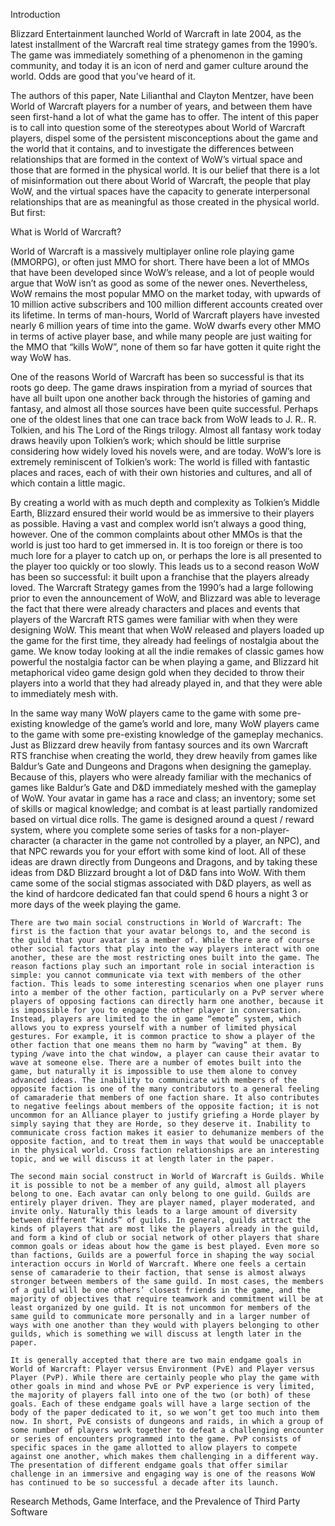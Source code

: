 Introduction

Blizzard Entertainment launched World of Warcraft in late 2004, as the latest installment of the Warcraft real time strategy games from the 1990’s. The game was immediately something of a phenomenon in the gaming community, and today it is an icon of nerd and gamer culture around the world. Odds are good that you’ve heard of it. 

The authors of this paper, Nate Lilianthal and Clayton Mentzer, have been World of Warcraft players for a number of years, and between them have seen first-hand a lot of what the game has to offer. The intent of this paper is to call into question some of the stereotypes about World of Warcraft players, dispel some of the persistent misconceptions about the game and the world that it contains, and to investigate the differences between relationships that are formed in the context of WoW’s virtual space and those that are formed in the physical world. It is our belief that there is a lot of misinformation out there about World of Warcraft, the people that play WoW, and the virtual spaces have the capacity to generate interpersonal relationships that are as meaningful as those created in the physical world. But first: 

What is World of Warcraft?

World of Warcraft is a massively multiplayer online role playing game (MMORPG), or often just MMO for short. There have been a lot of MMOs that have been developed since WoW’s release, and a lot of people would argue that WoW isn’t as good as some of the newer ones. Nevertheless, WoW remains the most popular MMO on the market today, with upwards of 10 million active subscribers and 100 million different accounts created over its lifetime. In terms of man-hours, World of Warcraft players have invested nearly 6 million years of time into the game. WoW dwarfs every other MMO in terms of active player base, and while many people are just waiting for the MMO that “kills WoW”, none of them so far have gotten it quite right the way WoW has.

One of the reasons World of Warcraft has been so successful is that its roots go deep. The game draws inspiration from a myriad of sources that have all built upon one another back through the histories of gaming and fantasy, and almost all those sources have been quite successful. Perhaps one of the oldest lines that one can trace back from WoW leads to J. R.. R. Tolkien, and his The Lord of the Rings trilogy. Almost all fantasy work today draws heavily upon Tolkien’s work; which should be little surprise considering how widely loved his novels were, and are today. WoW’s lore is extremely reminiscent of Tolkien’s work: The world is filled with fantastic places and races, each of with their own histories and cultures, and all of which contain a little magic. 

By creating a world with as much depth and complexity as Tolkien’s Middle Earth, Blizzard ensured their world would be as immersive to their players as possible. Having a vast and complex world isn’t always a good thing, however. One of the common complaints about other MMOs is that the world is just too hard to get immersed in. It is too foreign or there is too much lore for a player to catch up on, or perhaps the lore is all presented to the player too quickly or too slowly. This leads us to a second reason WoW has been so successful: it built upon a franchise that the players already loved. The Warcraft Strategy games from the 1990’s had a large following prior to even the announcement of WoW, and Blizzard was able to leverage the fact that there were already characters and places and events that players of the Warcraft RTS games were familiar with when they were designing WoW. This meant that when WoW released and players loaded up the game for the first time, they already had feelings of nostalgia about the game. We know today looking at all the indie remakes of classic games how powerful the nostalgia factor can be when playing a game, and Blizzard hit metaphorical video game design gold when they decided to throw their players into a world that they had already played in, and that they were able to immediately mesh with. 

In the same way many WoW players came to the game with some pre-existing knowledge of the game’s world and lore, many WoW players came to the game with some pre-existing knowledge of the gameplay mechanics. Just as Blizzard drew heavily from fantasy sources and its own Warcraft RTS franchise when creating the world, they drew heavily from games like Baldur’s Gate and Dungeons and Dragons when designing the gameplay. Because of this, players who were already familiar with the mechanics of games like Baldur’s Gate and D&D immediately meshed with the gameplay of WoW. Your avatar in game has a race and class; an inventory; some set of skills or magical knowledge; and combat is at least partially randomized based on virtual dice rolls. The game is designed around a quest / reward system, where you complete some series of tasks for a non-player-character (a character in the game not controlled by a player, an NPC), and that NPC rewards you for your effort with some kind of loot. All of these ideas are drawn directly from Dungeons and Dragons, and by taking these ideas from D&D Blizzard brought a lot of D&D fans into WoW. With them came some of the social stigmas associated with D&D players, as well as the kind of hardcore dedicated fan that could spend 6 hours a night 3 or more days of the week playing the game. 

	There are two main social constructions in World of Warcraft: The first is the faction that your avatar belongs to, and the second is the guild that your avatar is a member of. While there are of course other social factors that play into the way players interact with one another, these are the most restricting ones built into the game. The reason factions play such an important role in social interaction is simple: you cannot communicate via text with members of the other faction. This leads to some interesting scenarios when one player runs into a member of the other faction, particularly on a PvP server where players of opposing factions can directly harm one another, because it is impossible for you to engage the other player in conversation. Instead, players are limited to the in game “emote” system, which allows you to express yourself with a number of limited physical gestures. For example, it is common practice to show a player of the other faction that one means them no harm by “waving” at them. By typing /wave into the chat window, a player can cause their avatar to wave at someone else. There are a number of emotes built into the game, but naturally it is impossible to use them alone to convey advanced ideas. The inability to communicate with members of the opposite faction is one of the many contributors to a general feeling of camaraderie that members of one faction share. It also contributes to negative feelings about members of the opposite faction; it is not uncommon for an Alliance player to justify griefing a Horde player by simply saying that they are Horde, so they deserve it. Inability to communicate cross faction makes it easier to dehumanize members of the opposite faction, and to treat them in ways that would be unacceptable in the physical world. Cross faction relationships are an interesting topic, and we will discuss it at length later in the paper. 
	
	The second main social construct in World of Warcraft is Guilds. While it is possible to not be a member of any guild, almost all players belong to one. Each avatar can only belong to one guild. Guilds are entirely player driven. They are player named, player moderated, and invite only. Naturally this leads to a large amount of diversity between different “kinds” of guilds. In general, guilds attract the kinds of players that are most like the players already in the guild, and form a kind of club or social network of other players that share common goals or ideas about how the game is best played. Even more so than factions, Guilds are a powerful force in shaping the way social interaction occurs in World of Warcraft. Where one feels a certain sense of camaraderie to their faction, that sense is almost always stronger between members of the same guild. In most cases, the members of a guild will be one others’ closest friends in the game, and the majority of objectives that require teamwork and commitment will be at least organized by one guild. It is not uncommon for members of the same guild to communicate more personally and in a larger number of ways with one another than they would with players belonging to other guilds, which is something we will discuss at length later in the paper. 
	
	It is generally accepted that there are two main endgame goals in World of Warcraft: Player versus Environment (PvE) and Player versus Player (PvP). While there are certainly people who play the game with other goals in mind and whose PvE or PvP experience is very limited, the majority of players fall into one of the two (or both) of these goals. Each of these endgame goals will have a large section of the body of the paper dedicated to it, so we won’t get too much into them now. In short, PvE consists of dungeons and raids, in which a group of some number of players work together to defeat a challenging encounter or series of encounters programmed into the game. PvP consists of specific spaces in the game allotted to allow players to compete against one another, which makes them challenging in a different way. The presentation of different endgame goals that offer similar challenge in an immersive and engaging way is one of the reasons WoW has continued to be so successful a decade after its launch. 

Research Methods, Game Interface, and the Prevalence of Third Party Software

